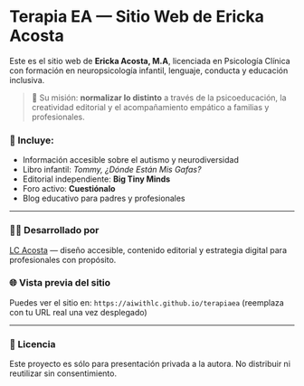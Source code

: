 # Terapia EA — Sitio Web de Ericka Acosta

Este es el sitio web de **Ericka Acosta, M.A**, licenciada en Psicología Clínica con formación en neuropsicología infantil, lenguaje, conducta y educación inclusiva.

> 🌟 Su misión: **normalizar lo distinto** a través de la psicoeducación, la creatividad editorial y el acompañamiento empático a familias y profesionales.

### 🧠 Incluye:
- Información accesible sobre el autismo y neurodiversidad
- Libro infantil: _Tommy, ¿Dónde Están Mis Gafas?_
- Editorial independiente: **Big Tiny Minds**
- Foro activo: **Cuestiónalo**
- Blog educativo para padres y profesionales

---

### 👩‍💻 Desarrollado por
[LC Acosta](https://lcacosta.com) — diseño accesible, contenido editorial y estrategia digital para profesionales con propósito.

### 🌐 Vista previa del sitio
Puedes ver el sitio en: `https://aiwithlc.github.io/terapiaea` (reemplaza con tu URL real una vez desplegado)

---

### 📝 Licencia
Este proyecto es sólo para presentación privada a la autora. No distribuir ni reutilizar sin consentimiento.
